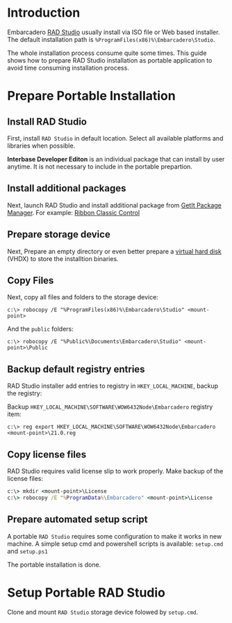 # Introduction

Embarcadero [RAD Studio](https://www.embarcadero.com/products/rad-studio/) usually install via ISO file or Web based installer.  The default installation path is `%ProgramFiles(x86)%\Embarcadero\Studio`.

The whole installation process consume quite some times.  This guide shows how to prepare RAD Studio installation as portable application to avoid time consuming installation process.

# Prepare Portable Installation

## Install RAD Studio

First, install `RAD Studio` in default location.  Select all available platforms and libraries when possible.

**Interbase Developer Editon** is an individual package that can install by user anytime.  It is not necessary to include in the portable prepartion.

## Install additional packages

Next, launch RAD Studio and install additional package from [GetIt Package Manager](http://docwiki.embarcadero.com/RADStudio/Sydney/en/GetIt_Package_Manager).  For example: [Ribbon Classic Control](http://docwiki.embarcadero.com/RADStudio/Sydney/en/Ribbon_Controls)

## Prepare storage device

Next, Prepare an empty directory or even better prepare a [virtual hard disk](https://docs.microsoft.com/en-us/windows-server/storage/disk-management/manage-virtual-hard-disks) (VHDX) to store the installtion binaries.

## Copy Files

Next, copy all files and folders to the storage device:

    c:\> robocopy /E "%ProgramFiles(x86)%\Embarcadero\Studio" <mount-point>

And the `public` folders:

    c:\> robocopy /E "%Public%\Documents\Embarcadero\Studio" <mount-point>\Public

## Backup default registry entries

RAD Studio installer add entries to registry in `HKEY_LOCAL_MACHINE`, backup the registry:

Backup `HKEY_LOCAL_MACHINE\SOFTWARE\WOW6432Node\Embarcadero` registry item:

    c:\> reg export HKEY_LOCAL_MACHINE\SOFTWARE\WOW6432Node\Embarcadero <mount-point>\21.0.reg

## Copy license files

RAD Studio requires valid license slip to work properly.  Make backup of the license files:

```cmd
c:\> mkdir <mount-point>\License
c:\> robocopy /E "%ProgramData%\Embarcadero" <mount-point>\License
```

## Prepare automated setup script

A portable `RAD Studio` requires some configuration to make it works in new machine.  A simple setup cmd and powershell scripts is available: `setup.cmd` and `setup.ps1`

The portable installation is done.

# Setup Portable RAD Studio

Clone and mount `RAD Studio` storage device folowed by `setup.cmd`.